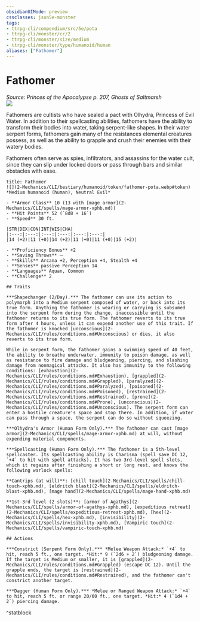 ```yaml
---
obsidianUIMode: preview
cssclasses: json5e-monster
tags:
- ttrpg-cli/compendium/src/5e/pota
- ttrpg-cli/monster/cr/2
- ttrpg-cli/monster/size/medium
- ttrpg-cli/monster/type/humanoid/human
aliases: ["Fathomer"]
---
```

# Fathomer
*Source: Princes of the Apocalypse p. 207, Ghosts of Saltmarsh*  
![](2-Mechanics/CLI/bestiary/humanoid/img/fathomer.webp#right)

Fathomers are cultists who have sealed a pact with Olhydra, Princess of Evil Water. In addition to their spellcasting abilities, fathomers have the ability to transform their bodies into water, taking serpent-like shapes. In their water serpent forms, fathomers gain many of the resistances elemental creatures possess, as well as the ability to grapple and crush their enemies with their watery bodies.

Fathomers often serve as spies, infiltrators, and assassins for the water cult, since they can slip under locked doors or pass through bars and similar obstacles with ease.

```ad-statblock
title: Fathomer
![](2-Mechanics/CLI/bestiary/humanoid/token/fathomer-pota.webp#token)
*Medium humanoid (human), Neutral Evil*

- **Armor Class** 10 (13 with [mage armor](2-Mechanics/CLI/spells/mage-armor-xphb.md))
- **Hit Points** 52 (`8d8 + 16`) 
- **Speed** 30 ft.

|STR|DEX|CON|INT|WIS|CHA|
|:---:|:---:|:---:|:---:|:---:|:---:|
|14 (+2)|11 (+0)|14 (+2)|11 (+0)|11 (+0)|15 (+2)|

- **Proficiency Bonus** +2
- **Saving Throws** ⏤
- **Skills** Arcana +2, Perception +4, Stealth +4
- **Senses** passive Perception 14
- **Languages** Aquan, Common
- **Challenge** 2

## Traits

***Shapechanger (2/Day).*** The fathomer can use its action to polymorph into a Medium serpent composed of water, or back into its true form. Anything the fathomer is wearing or carrying is subsumed into the serpent form during the change, inaccessible until the fathomer returns to its true form. The fathomer reverts to its true form after 4 hours, unless it can expend another use of this trait. If the fathomer is knocked [unconscious](2-Mechanics/CLI/rules/conditions.md#Unconscious) or dies, it also reverts to its true form.

While in serpent form, the fathomer gains a swimming speed of 40 feet, the ability to breathe underwater, immunity to poison damage, as well as resistance to fire damage and bludgeoning, piercing, and slashing damage from nonmagical attacks. It also has immunity to the following conditions: [exhaustion](2-Mechanics/CLI/rules/conditions.md#Exhaustion), [grappled](2-Mechanics/CLI/rules/conditions.md#Grappled), [paralyzed](2-Mechanics/CLI/rules/conditions.md#Paralyzed), [poisoned](2-Mechanics/CLI/rules/conditions.md#Poisoned), [restrained](2-Mechanics/CLI/rules/conditions.md#Restrained), [prone](2-Mechanics/CLI/rules/conditions.md#Prone), [unconscious](2-Mechanics/CLI/rules/conditions.md#Unconscious). The serpent form can enter a hostile creature's space and stop there. In addition, if water can pass through a space, the serpent can do so without squeezing.

***Olhydra's Armor (Human Form Only).*** The fathomer can cast [mage armor](2-Mechanics/CLI/spells/mage-armor-xphb.md) at will, without expending material components.

***Spellcasting (Human Form Only).*** The fathomer is a 5th-level spellcaster. Its spellcasting ability is Charisma (spell save DC 12, `+4` to hit with spell attacks). It has two 3rd-level spell slots, which it regains after finishing a short or long rest, and knows the following warlock spells:

**Cantrips (at will)**: [chill touch](2-Mechanics/CLI/spells/chill-touch-xphb.md), [eldritch blast](2-Mechanics/CLI/spells/eldritch-blast-xphb.md), [mage hand](2-Mechanics/CLI/spells/mage-hand-xphb.md)

**1st-3rd level (2 slots)**: [armor of Agathys](2-Mechanics/CLI/spells/armor-of-agathys-xphb.md), [expeditious retreat](2-Mechanics/CLI/spells/expeditious-retreat-xphb.md), [hex](2-Mechanics/CLI/spells/hex-xphb.md), [invisibility](2-Mechanics/CLI/spells/invisibility-xphb.md), [Vampiric touch](2-Mechanics/CLI/spells/vampiric-touch-xphb.md)

## Actions

***Constrict (Serpent Form Only).*** *Melee Weapon Attack:* `+4` to hit, reach 5 ft., one target. *Hit:* 9 (`2d6 + 2`) bludgeoning damage. If the target is Medium or smaller, it is [grappled](2-Mechanics/CLI/rules/conditions.md#Grappled) (escape DC 12). Until the grapple ends, the target is [restrained](2-Mechanics/CLI/rules/conditions.md#Restrained), and the fathomer can't constrict another target.

***Dagger (Human Form Only).*** *Melee or Ranged Weapon Attack:* `+4` to hit, reach 5 ft. or range 20/60 ft., one target. *Hit:* 4 (`1d4 + 2`) piercing damage.
```
^statblock